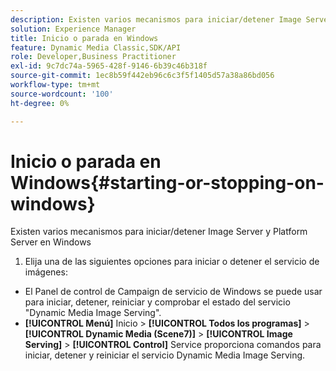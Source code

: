 ```yaml
---
description: Existen varios mecanismos para iniciar/detener Image Server y Platform Server en Windows
solution: Experience Manager
title: Inicio o parada en Windows
feature: Dynamic Media Classic,SDK/API
role: Developer,Business Practitioner
exl-id: 9c7dc74a-5965-428f-9146-6b39c46b318f
source-git-commit: 1ec8b59f442eb96c6c3f5f1405d57a38a86bd056
workflow-type: tm+mt
source-wordcount: '100'
ht-degree: 0%

---
```


# Inicio o parada en Windows{#starting-or-stopping-on-windows}

Existen varios mecanismos para iniciar/detener Image Server y Platform Server en Windows

1. Elija una de las siguientes opciones para iniciar o detener el servicio de imágenes:

* El Panel de control de Campaign de servicio de Windows se puede usar para iniciar, detener, reiniciar y comprobar el estado del servicio &quot;Dynamic Media Image Serving&quot;.
* **[!UICONTROL Menú]** Inicio >  **[!UICONTROL Todos los programas]** >  **[!UICONTROL Dynamic Media (Scene7)]** >  **[!UICONTROL Image Serving]** >  **[!UICONTROL Control]** Service proporciona comandos para iniciar, detener y reiniciar el servicio Dynamic Media Image Serving.
